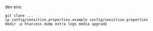 dev env:

    git clone ...
    cp config/sensitive.properties.example config/sensitive.properties
    mkdir -p htaccess dump extra logs media upgrade
